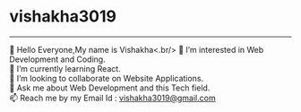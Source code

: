 # vishakha3019
________________________________________________________________________________________________________________________________________________________________________________
👋 Hello Everyone,My name is Vishakha<.br/>
🔭 I’m interested in Web Development and Coding.<br/>
🌱 I’m currently learning React. <br/>
👯 I’m looking to collaborate on Website Applications.<br/>
💬 Ask me about Web Development and this Tech field.<br/>
📫 Reach me by my Email Id : vishakha3019@gmail.com <br/>
